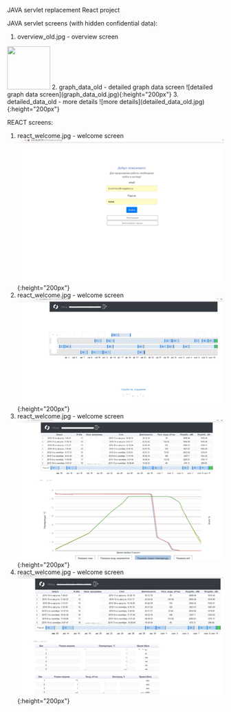 JAVA servlet replacement React project

JAVA servlet screens (with hidden confidential data):
1. overview_old.jpg       - overview screen
<img src="https://github.com/indbs/frontend/overview_old.jpg" width="100" height="100">
2. graph_data_old         - detailed graph data screen
![detailed graph data screen](graph_data_old.jpg){:height="200px"}
3. detailed_data_old      - more details
![more details](detailed_data_old.jpg){:height="200px"}

REACT screens:
1. react_welcome.jpg       - welcome screen
![react_welcome](react_welcome.jpg){:height="200px"}
2. react_welcome.jpg       - welcome screen
![react_overview](react_overview.jpg){:height="200px"}
3. react_welcome.jpg       - welcome screen
![react_details_1](react_details_1.jpg){:height="200px"}
4. react_welcome.jpg       - welcome screen
![react_details_2jpg](react_details_2jpg.jpg){:height="200px"}
